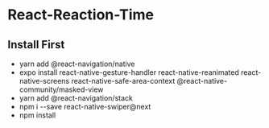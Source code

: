 # React-Reaction-Time
## Install First
- yarn add @react-navigation/native
- expo install react-native-gesture-handler react-native-reanimated react-native-screens react-native-safe-area-context @react-native-community/masked-view
- yarn add @react-navigation/stack
- npm i --save react-native-swiper@next
- npm install
